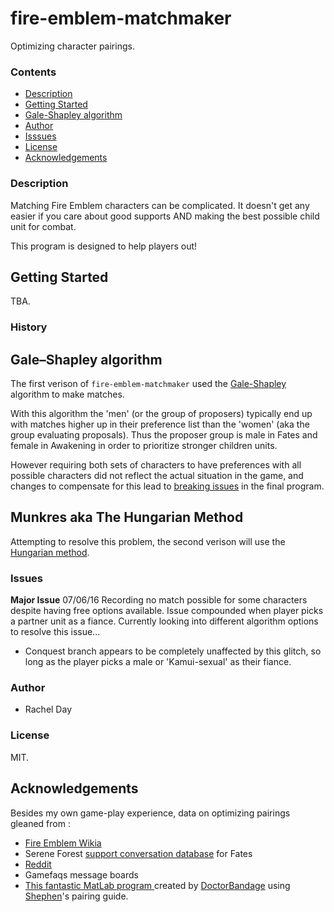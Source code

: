 # fire-emblem-matchmaker
Optimizing character pairings.

### Contents
   <ul>
    <li><a href ="https://github.com/ReginaExMachina/fire-emblem-matcher/blob/master/README.md#description">Description</a></li>
    <li><a href = "https://github.com/ReginaExMachina/fire-emblem-matcher/blob/master/README.md#getting-started">Getting Started</a></li>
    <li><a href = "https://github.com/ReginaExMachina/fire-emblem-matcher/blob/master/README.md#galeshapley-algorithm">Gale-Shapley algorithm</a></li>
    <li><a href = "https://github.com/ReginaExMachina/fire-emblem-matcher/blob/master/README.md#authour">Author</a></li>
    <li><a href = "https://github.com/ReginaExMachina/fire-emblem-matcher/blob/master/README.md#issues">Isssues</a></li>
    <li><a href = "https://github.com/ReginaExMachina/fire-emblem-matcher/blob/master/README.md#license">License</a></li>
    <li><a href = "https://github.com/ReginaExMachina/fire-emblem-matcher/blob/master/README.md#acknowledgements">Acknowledgements</a></li>
   </ul>

### Description

Matching Fire Emblem characters can be complicated. It doesn't get any easier if you care about good supports AND making the best possible child unit for combat.

This program is designed to help players out!

## Getting Started

TBA.

### History

## Gale–Shapley algorithm

The first verison of <code>fire-emblem-matchmaker</code> used the <a href = "https://en.wikipedia.org/wiki/Stable_marriage_problem">Gale-Shapley</a> algorithm to make matches.

With this algorithm the 'men' (or the group of proposers) typically end up with matches higher up in their preference list than the 'women' (aka the group evaluating proposals). Thus the proposer group is male in Fates and female in Awakening in order to prioritize stronger children units.

However requiring both sets of characters to have preferences with all possible characters did not reflect the actual situation in the game, and changes to compensate for this lead to [breaking issues](Issues) in the final program.

## Munkres aka The Hungarian Method

Attempting to resolve this problem, the second verison will use the [Hungarian method](https://en.wikipedia.org/wiki/Hungarian_algorithm).

### Issues

**Major Issue** 07/06/16 Recording no match possible for some characters despite having free options available. Issue compounded when player picks a partner unit as a fiance. Currently looking into different algorithm options to resolve this issue...

* Conquest branch appears to be completely unaffected by this glitch, so long as the player picks a male or 'Kamui-sexual' as their fiance.

### Author

  <ul>
    <li>Rachel Day</li>
  </ul>

### License

  MIT.

## Acknowledgements

 Besides my own game-play experience, data on optimizing pairings gleaned from :

  * <a href ="http://fireemblem.wikia.com/wiki/Fire_Emblem_Wikia">Fire Emblem Wikia</a></li>
  * Serene Forest <a href = "https://serenesforest.net/wiki/index.php/Fates_Support_Conversations">support conversation database</a> for Fates</li>
  * <a href = "https://www.reddit.com/r/fireemblem/comments/1fle46/the_ideal_parent_day_14_recap/">Reddit</a>
  * Gamefaqs message boards</li>
  * <a href ="https://www.reddit.com/r/fireemblem/comments/48u8b4/fe14_optimal_fates_pairings_birthright_conquest/">This fantastic MatLab program </a> created by <a href = "https://www.reddit.com/user/DoctorBandage">DoctorBandage</a> using <a href = "https://www.reddit.com/u/Shephen">Shephen</a>'s pairing guide.

